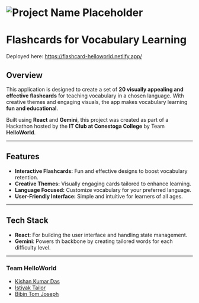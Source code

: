 # ![Project Name Placeholder](./projectname.jpg)

# Flashcards for Vocabulary Learning

Deployed here: https://flashcard-helloworld.netlify.app/

## Overview
This application is designed to create a set of **20 visually appealing and effective flashcards** for teaching vocabulary in a chosen language. With creative themes and engaging visuals, the app makes vocabulary learning **fun and educational**.

Built using **React** and **Gemini**, this project was created as part of a Hackathon hosted by the **IT Club at Conestoga College** by Team **HelloWorld**.

---

## Features
- **Interactive Flashcards:** Fun and effective designs to boost vocabulary retention.
- **Creative Themes:** Visually engaging cards tailored to enhance learning.
- **Language Focused:** Customize vocabulary for your preferred language.
- **User-Friendly Interface:** Simple and intuitive for learners of all ages.

---

## Tech Stack
- **React**: For building the user interface and handling state management.
- **Gemini**: Powers th backbone by creating tailored words for each difficulty level.
---

### Team HelloWorld
- [Kishan Kumar Das](https://www.linkedin.com/in/kishan-kumar-das/)  
- [Istiyak Tailor](https://www.linkedin.com/in/istiyak-tailor/)  
- [Bibin Tom Joseph](https://www.linkedin.com/in/bibintomj/)  
 
